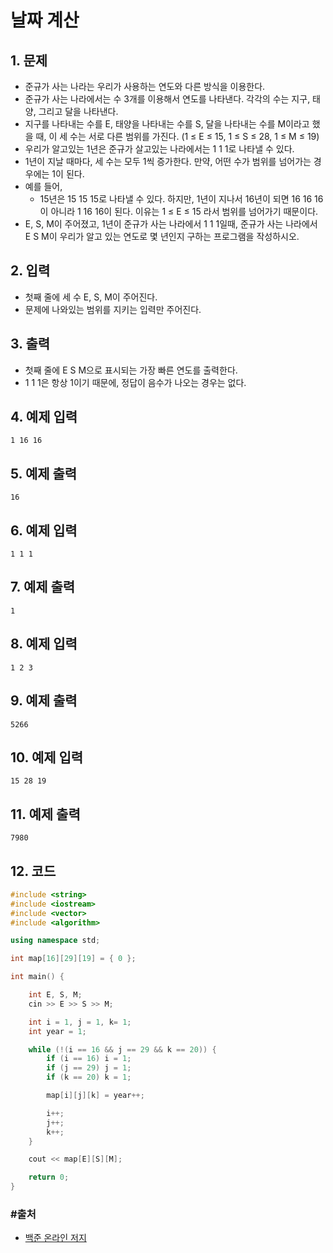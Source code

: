 # 날짜 계산

## 1. 문제
- 준규가 사는 나라는 우리가 사용하는 연도와 다른 방식을 이용한다.
- 준규가 사는 나라에서는 수 3개를 이용해서 연도를 나타낸다. 각각의 수는 지구, 태양, 그리고 달을 나타낸다.
- 지구를 나타내는 수를 E, 태양을 나타내는 수를 S, 달을 나타내는 수를 M이라고 했을 때, 이 세 수는 서로 다른 범위를 가진다. (1 ≤ E ≤ 15, 1 ≤ S ≤ 28, 1 ≤ M ≤ 19)
- 우리가 알고있는 1년은 준규가 살고있는 나라에서는 1 1 1로 나타낼 수 있다.
- 1년이 지날 때마다, 세 수는 모두 1씩 증가한다. 만약, 어떤 수가 범위를 넘어가는 경우에는 1이 된다.
- 예를 들어,
  - 15년은 15 15 15로 나타낼 수 있다. 하지만, 1년이 지나서 16년이 되면 16 16 16이 아니라 1 16 16이 된다. 이유는 1 ≤ E ≤ 15 라서 범위를 넘어가기 때문이다.
- E, S, M이 주어졌고, 1년이 준규가 사는 나라에서 1 1 1일때, 준규가 사는 나라에서 E S M이 우리가 알고 있는 연도로 몇 년인지 구하는 프로그램을 작성하시오.

## 2. 입력
- 첫째 줄에 세 수 E, S, M이 주어진다.
- 문제에 나와있는 범위를 지키는 입력만 주어진다.

## 3. 출력

- 첫째 줄에 E S M으로 표시되는 가장 빠른 연도를 출력한다.
- 1 1 1은 항상 1이기 때문에, 정답이 음수가 나오는 경우는 없다.

## 4. 예제 입력
```
1 16 16
```

## 5. 예제 출력
```
16
```

## 6. 예제 입력

```
1 1 1
```

## 7. 예제 출력

```
1
```

## 8. 예제 입력

```
1 2 3
```

## 9. 예제 출력

```
5266
```

## 10. 예제 입력

```
15 28 19
```

## 11. 예제 출력

```
7980
```

## 12. 코드

```c++
#include <string>
#include <iostream>
#include <vector>
#include <algorithm>

using namespace std;

int map[16][29][19] = { 0 };

int main() {

    int E, S, M;
    cin >> E >> S >> M;

    int i = 1, j = 1, k= 1;
    int year = 1;

    while (!(i == 16 && j == 29 && k == 20)) {
        if (i == 16) i = 1;
        if (j == 29) j = 1;
        if (k == 20) k = 1;

        map[i][j][k] = year++;

        i++;
        j++;
        k++;
    }

    cout << map[E][S][M];

    return 0;
}
```



### #출처

- [백준 온라인 저지](https://www.acmicpc.net/problem/1476)
